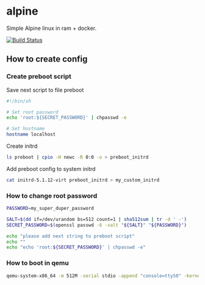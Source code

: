 # alpine
Simple Alpine linux in ram + docker.

[![Build Status](https://cloud.drone.io/api/badges/radroxx/alpine/status.svg?ref=refs/heads/master)](https://cloud.drone.io/radroxx/alpine)

## How to create config
### Create preboot script
Save next script to file preboot
```sh
#!/bin/sh

# Set root password
echo 'root:${SECRET_PASSWORD}' | chpasswd -e

# Set hostname
hostname localhost
```
Create initrd
```sh
ls preboot | cpio -H newc -R 0:0 -o > preboot_initrd
```

Add preboot config to system initrd
```sh
cat initrd-5.1.12-virt preboot_initrd > my_custom_initrd
```

### How to change root password
```sh
PASSWORD=my_super_duper_password

SALT=$(dd if=/dev/urandom bs=512 count=1 | sha512sum | tr -d ' -')
SECRET_PASSWORD=$(openssl passwd -6 -salt "${SALT}" "${PASSWORD}")

echo "please add next string to preboot script"
echo ""
echo "echo 'root:${SECRET_PASSWORD}' | chpasswd -e"
```

### How to boot in qemu
```sh
qemu-system-x86_64 -m 512M -serial stdio -append "console=ttyS0" -kernel vmlinuz-virt -initrd my_custom_initrd
```
